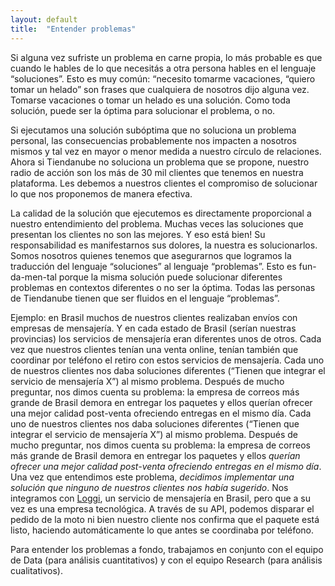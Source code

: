 ```yaml
---
layout: default
title:  "Entender problemas"
---
```

Si alguna vez sufriste un problema en carne propia, lo más probable es que cuando le hables de lo que necesitás a otra persona hables en el lenguaje “soluciones”. Esto es muy común: “necesito tomarme vacaciones, “quiero tomar un helado” son frases que cualquiera de nosotros dijo alguna vez. Tomarse vacaciones o tomar un helado es una solución. Como toda solución, puede ser la óptima para solucionar el problema, o no.

Si ejecutamos una solución subóptima que no soluciona un problema personal, las consecuencias probablemente nos impacten a nosotros mismos y tal vez en mayor o menor medida a nuestro círculo de relaciones. Ahora si Tiendanube no soluciona un problema que se propone, nuestro radio de acción son los más de 30 mil clientes que tenemos en nuestra plataforma. Les debemos a nuestros clientes el compromiso de solucionar lo que nos proponemos de manera efectiva.

La calidad de la solución que ejecutemos es directamente proporcional a nuestro entendimiento del problema. Muchas veces las soluciones que presentan los clientes no son las mejores. Y eso está bien! Su responsabilidad es manifestarnos sus dolores, la nuestra es solucionarlos. Somos nosotros quienes tenemos que asegurarnos que logramos la traducción del lenguaje “soluciones” al lenguaje “problemas”. Esto es fun-da-men-tal porque la misma solución puede solucionar diferentes problemas en contextos diferentes o no ser la óptima. Todas las personas de Tiendanube tienen que ser fluidos en el lenguaje “problemas”.

Ejemplo: en Brasil muchos de nuestros clientes realizaban envíos con empresas de mensajería. Y en cada estado de Brasil (serían nuestras provincias) los servicios de mensajería eran diferentes unos de otros. Cada vez que nuestros clientes tenían una venta online, tenían también que coordinar por teléfono el retiro con estos servicios de mensajería.
Cada uno de nuestros clientes nos daba soluciones diferentes (“Tienen que integrar el servicio de mensajería X”) al mismo problema. Después de mucho preguntar, nos dimos cuenta su problema: la empresa de correos más grande de Brasil demora en entregar los paquetes y ellos querían ofrecer una mejor calidad post-venta ofreciendo entregas en el mismo día. Cada uno de nuestros clientes nos daba soluciones diferentes (“Tienen que integrar el servicio de mensajería X”) al mismo problema. Después de mucho preguntar, nos dimos cuenta su problema: la empresa de correos más grande de Brasil demora en entregar los paquetes y ellos _querían ofrecer una mejor calidad post-venta ofreciendo entregas en el mismo día_. Una vez que entendimos este problema, _decidimos implementar una solución que ninguno de nuestros clientes nos había sugerido_. Nos integramos con [Loggi](https://www.loggi.com/), un servicio de mensajería en Brasil, pero que a su vez es una empresa tecnológica. A través de su API, podemos disparar el pedido de la moto ni bien nuestro cliente nos confirma que el paquete está listo, haciendo automáticamente lo que antes se coordinaba por teléfono.

Para entender los problemas a fondo, trabajamos en conjunto con el equipo de Data (para análisis cuantitativos) y con el equipo Research (para análisis cualitativos).
